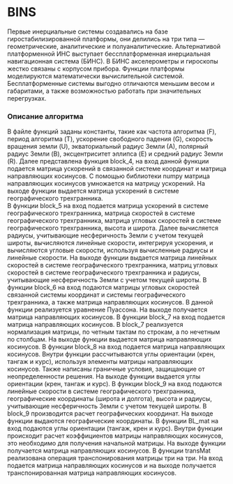 # BINS
Первые инерциальные системы создавались на базе гиростабилизированной платформы, они делились на три типа — геометрические, аналитические и полуаналитические. Альтернативой платформенной ИНС выступает бессплатформенная инерциальная навигационная система (БИНС). В БИНС акселерометры и гироскопы жестко связаны с корпусом прибора. Функции платформы моделируются математически вычислительной системой. Бесплатформенные системы выгодно отличаются меньшим весом и габаритами, а также возможностью работать при значительных перегрузках.

### Описание алгоритма
В файле функций заданы константы, такие как частота алгоритма (F), период алгоритма (T), ускорение свободного падения (G), скорость вращения земли (U), экваториальный радиус Земли (А), полярный радиус Земли (B), эксцентриситет эллипса (E) и средний радиус Земли (R).
Далее представлена функция block_4, на вход данной функции подается матрица ускорений в связанной системе координат и матрица направляющих косинусов. С помощью библиотеки numpy матрица направляющих косинусов умножается на матрицу ускорений. На выходе функции выдается матрица ускорений в системе географического трехгранника.<br>
В функции block_5 на вход подается матрица ускорений в системе географического трехгранника, матрица скоростей в системе географического трехгранника, матрица угловых скоростей в системе географического трехгранника, высота и широта. Далее вычисляется радиусы, учитывающие несферичность Земли с учетом текущей широты, вычисляются линейные скорости, интегрируя ускорения, и вычисляются угловые скорости, используя вычисленные радиусы и линейные скорости. На выходе функции выдается матрица линейных скоростей в системе географического трехгранника, матриц угловых скоростей в системе географического трехгранника и радиусы, учитывающие несферичность Земли с учетом текущей широты.
В функции block_6 на вход подаются матрицы угловых скоростей связанной системы координат и системы географического трехгранника, а также матрица направляющих косинусов. В данной функции реализуется уравнение Пуассона. На выходе получается матрица направляющих косинусов.
В функции block_7 на вход подается матрица направляющих косинусов. В block_7 реализуется нормализация матрицы, по четным тактам по строкам, а по нечетным по столбцам. На выходе функции выдается матрица направляющих косинусов.
В функции block_8 на вход подается матрица направляющих косинусов. Внутри функции рассчитываются углы ориентации (крен, тангаж и курс), используя элементы матрицы направляющих косинусов. Также написаны граничные условия, защищающие от неопределенности решения. На выходе функции выдается углы ориентации (крен, тангаж и курс).
В функции block_9 на вход подаются линейные скорости в системе географического трехгранника, географические координаты (широта и долгота), высота и радиусы, учитывающие несферичность Земли с учетом текущей широты. В block_9 производится расчет географических координат. На выходе функции выдаются географические координаты.
В функции BL_mat на вход подаются углы ориентации (тангаж, крен и курс). Внутри функции происходит расчет коэффициентов матрицы направляющих косинусов, это необходимо для получения начальной матрицы. На выходе функции получается матрица направляющих косинусов.
В функции transMat реализована операция транспонирования матрицы три на три. На вход подается матрица направляющих косинусов и на выходе получается транспонированная матрица направляющих косинусов.
